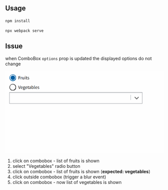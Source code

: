 ## Usage

`npm install`

`npx webpack serve`

## Issue

when ComboBox `options` prop is updated the displayed options do not change

![gif demonstrating issue](demo.gif)

1. click on combobox - list of fruits is shown
2. select "Vegetables" radio button
3. click on combobox - list of fruits is shown (**expected: vegetables**)
4. click outside combobox (trigger a blur event)
5. click on combobox - now list of vegetables is shown

